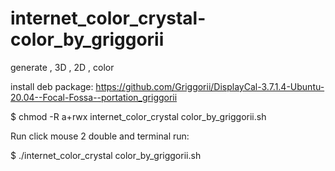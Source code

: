 # internet_color_crystal-color_by_griggorii
generate , 3D , 2D , color

install deb package: https://github.com/Griggorii/DisplayCal-3.7.1.4-Ubuntu-20.04--Focal-Fossa--portation_griggorii

$ chmod -R a+rwx internet_color_crystal color_by_griggorii.sh

Run click mouse 2 double and terminal run:

$ ./internet_color_crystal color_by_griggorii.sh
